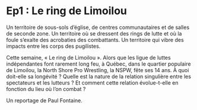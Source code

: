 # Ep1 : Le ring de Limoilou

Un territoire de sous-sols d’église, de centres communautaires et de salles de seconde zone. Un territoire où se dressent des rings de lutte et où la foule s’exalte des acrobaties des combattants. Un territoire qui vibre des impacts entre les corps des pugilistes.

Cette semaine, « Le ring de Limoilou ». Alors que les ligue de luttes indépendantes font rarement long feu, à Québec, dans le quartier populaire de Limoilou, la North Shore Pro Wrestling, la NSPW, fête ses 14 ans. À quoi doit-elle sa longévité ? Quelle est la nature de la relation singulière entre les spectateurs et les lutteurs ? Et comment cette relation évolue-t-elle en fonction du lieu où l’on combat ?

Un reportage de Paul Fontaine.
